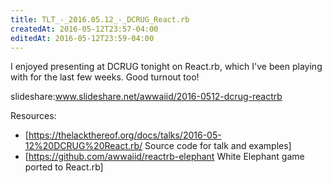 ```yaml
---
title: TLT_-_2016.05.12_-_DCRUG_React.rb
createdAt: 2016-05-12T23:57-04:00
editedAt: 2016-05-12T23:59-04:00
---
```


I enjoyed presenting at DCRUG tonight on React.rb, which I've been playing with for the last few weeks. Good turnout too!

slideshare:www.slideshare.net/awwaiid/2016-0512-dcrug-reactrb

Resources:
* [https://thelackthereof.org/docs/talks/2016-05-12%20DCRUG%20React.rb/ Source code for talk and examples]
* [https://github.com/awwaiid/reactrb-elephant White Elephant game ported to React.rb]

